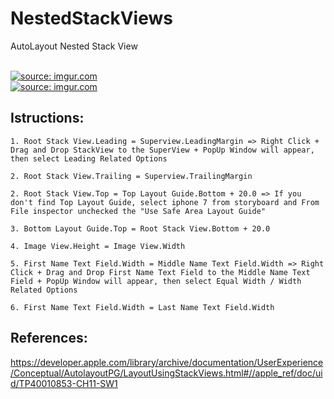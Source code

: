 # NestedStackViews
AutoLayout Nested Stack View

</br>
<a href="https://imgur.com/cp6lSyu"><img src="https://i.imgur.com/cp6lSyu.png" title="source: imgur.com" /></a>
</br>
<a href="https://imgur.com/UBSifDu"><img src="https://i.imgur.com/UBSifDu.png" title="source: imgur.com" /></a>

Istructions:
-------------
    1. Root Stack View.Leading = Superview.LeadingMargin => Right Click + Drag and Drop StackView to the SuperView + PopUp Window will appear, then select Leading Related Options

    2. Root Stack View.Trailing = Superview.TrailingMargin
    
    2. Root Stack View.Top = Top Layout Guide.Bottom + 20.0 => If you don't find Top Layout Guide, select iphone 7 from storyboard and From File inspector unchecked the "Use Safe Area Layout Guide"
    
    3. Bottom Layout Guide.Top = Root Stack View.Bottom + 20.0
    
    4. Image View.Height = Image View.Width
    
    5. First Name Text Field.Width = Middle Name Text Field.Width => Right Click + Drag and Drop First Name Text Field to the Middle Name Text Field + PopUp Window will appear, then select Equal Width / Width Related Options
    
    6. First Name Text Field.Width = Last Name Text Field.Width


References:
-----------
https://developer.apple.com/library/archive/documentation/UserExperience/Conceptual/AutolayoutPG/LayoutUsingStackViews.html#//apple_ref/doc/uid/TP40010853-CH11-SW1
